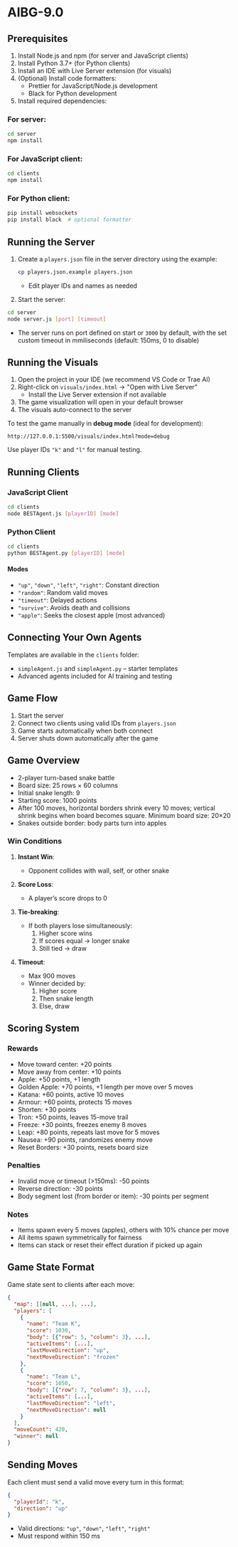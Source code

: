 # AIBG-9.0

## Prerequisites

1. Install Node.js and npm (for server and JavaScript clients)
2. Install Python 3.7+ (for Python clients)
3. Install an IDE with Live Server extension (for visuals)
4. (Optional) Install code formatters:
   - Prettier for JavaScript/Node.js development
   - Black for Python development
5. Install required dependencies:

### For server:

```bash
cd server
npm install
```

### For JavaScript client:

```bash
cd clients
npm install
```

### For Python client:

```bash
pip install websockets
pip install black  # optional formatter
```

## Running the Server

1. Create a `players.json` file in the server directory using the example:

   ```bash
   cp players.json.example players.json
   ```

   - Edit player IDs and names as needed

2. Start the server:

```bash
cd server
node server.js [port] [timeout]
```

- The server runs on port defined on start or `3000` by default, with the set custom timeout in mmiliseconds (default: 150ms, 0 to disable)

## Running the Visuals

1. Open the project in your IDE (we recommend VS Code or Trae AI)
2. Right-click on `visuals/index.html` → "Open with Live Server"
   - Install the Live Server extension if not available
3. The game visualization will open in your default browser
4. The visuals auto-connect to the server

To test the game manually in **debug mode** (ideal for development):

```text
http://127.0.0.1:5500/visuals/index.html?mode=debug
```

Use player IDs `"k"` and `"l"` for manual testing.

## Running Clients

### JavaScript Client

```bash
cd clients
node BESTAgent.js [playerID] [mode]
```

### Python Client

```bash
cd clients
python BESTAgent.py [playerID] [mode]
```

#### Modes

- `"up"`, `"down"`, `"left"`, `"right"`: Constant direction
- `"random"`: Random valid moves
- `"timeout"`: Delayed actions
- `"survive"`: Avoids death and collisions
- `"apple"`: Seeks the closest apple (most advanced)

## Connecting Your Own Agents

Templates are available in the `clients` folder:

- `simpleAgent.js` and `simpleAgent.py` – starter templates
- Advanced agents included for AI training and testing

## Game Flow

1. Start the server
2. Connect two clients using valid IDs from `players.json`
3. Game starts automatically when both connect
4. Server shuts down automatically after the game

## Game Overview

- 2-player turn-based snake battle
- Board size: 25 rows × 60 columns
- Initial snake length: 9
- Starting score: 1000 points
- After 100 moves, horizontal borders shrink every 10 moves; vertical shrink begins when board becomes square. Minimum board size: 20×20
- Snakes outside border: body parts turn into apples

### Win Conditions

1. **Instant Win**:

   - Opponent collides with wall, self, or other snake

2. **Score Loss**:

   - A player’s score drops to 0

3. **Tie-breaking**:

   - If both players lose simultaneously:
     1. Higher score wins
     2. If scores equal → longer snake
     3. Still tied → draw

4. **Timeout**:
   - Max 900 moves
   - Winner decided by:
     1. Higher score
     2. Then snake length
     3. Else, draw

## Scoring System

### Rewards

- Move toward center: +20 points
- Move away from center: +10 points
- Apple: +50 points, +1 length
- Golden Apple: +70 points, +1 length per move over 5 moves
- Katana: +60 points, active 10 moves
- Armour: +60 points, protects 15 moves
- Shorten: +30 points
- Tron: +50 points, leaves 15-move trail
- Freeze: +30 points, freezes enemy 8 moves
- Leap: +80 points, repeats last move for 5 moves
- Nausea: +90 points, randomizes enemy move
- Reset Borders: +30 points, resets board size

### Penalties

- Invalid move or timeout (>150ms): -50 points
- Reverse direction: -30 points
- Body segment lost (from border or item): -30 points per segment

### Notes

- Items spawn every 5 moves (apples), others with 10% chance per move
- All items spawn symmetrically for fairness
- Items can stack or reset their effect duration if picked up again

## Game State Format

Game state sent to clients after each move:

```json
{
  "map": [[null, ...], ...],
  "players": [
    {
      "name": "Team K",
      "score": 1030,
      "body": [{"row": 5, "column": 3}, ...],
      "activeItems": [...],
      "lastMoveDirection": "up",
      "nextMoveDirection": "frozen"
    },
    {
      "name": "Team L",
      "score": 1050,
      "body": [{"row": 7, "column": 3}, ...],
      "activeItems": [...],
      "lastMoveDirection": "left",
      "nextMoveDirection": null
    }
  ],
  "moveCount": 420,
  "winner": null
}
```

## Sending Moves

Each client must send a valid move every turn in this format:

```json
{
  "playerId": "k",
  "direction": "up"
}
```

- Valid directions: `"up"`, `"down"`, `"left"`, `"right"`
- Must respond within 150 ms
